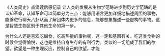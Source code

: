 《人类简史》点滴读后感记录
让人类的发展从生物学范畴进步到历史学范畴的是认知革命，认知革命可以简单分为三点：能够用语言更加详细地描述周围的事物，能够进行聊天八卦从而了解团体内更多的信息，能够想象描述一些虚构的事物。这是智慧生物区别于其他生命的第一步。

为什么人还是喜欢吃甜食，吃高热量的事物呢，这一定和基因有关。吃这类食物的时候会觉得愉悦，这也是维持自身生存的有利行为。类似的一切组成了我们的欲望。欲望是一种生理反应，控制自己的欲望，才能